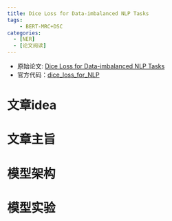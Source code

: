 ```yaml
---
title: Dice Loss for Data-imbalanced NLP Tasks
tags: 
    - BERT-MRC+DSC
categories: 
  - [NER]
  - [论文阅读]
---
```


* 原始论文: [Dice Loss for Data-imbalanced NLP Tasks](https://arxiv.org/pdf/1911.02855v3.pdf)
* 官方代码：[dice_loss_for_NLP](https://github.com/ShannonAI/dice_loss_for_NLP)

# 文章idea
# 文章主旨
# 模型架构
# 模型实验